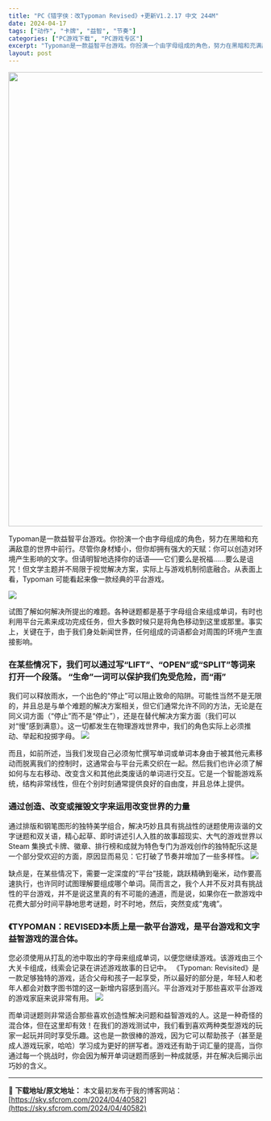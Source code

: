 ```yaml
---
title: "PC《错字侠：改Typoman Revised》+更新V1.2.17 中文 244M"
date: 2024-04-17
tags: ["动作", "卡牌", "益智", "节奏"]
categories: ["PC游戏下载", "PC游戏专区"]
excerpt: "Typoman是一款益智平台游戏。你扮演一个由字母组成的角色，努力在黑暗和充满敌意的世界中前行。尽管你身材矮小，但你却拥有强大的天赋：你可以创造对环境产生影响的文字。但请明智地选择你的话语——它们要么是祝福……要么是诅咒！但文学主题并不局限于视觉解决方案，实际上与游戏机制彻底融合。从表面上看，Typ&hellip;"
layout: post
---
```


<img class="size-full wp-image-40583 aligncenter" src="https://sky.sfcrom.com/wp-content/uploads/2024/04/2024041703583818.webp" alt="" width="600" height="900" />

Typoman是一款益智平台游戏。你扮演一个由字母组成的角色，努力在黑暗和充满敌意的世界中前行。尽管你身材矮小，但你却拥有强大的天赋：你可以创造对环境产生影响的文字。但请明智地选择你的话语——它们要么是祝福……要么是诅咒！但文学主题并不局限于视觉解决方案，实际上与游戏机制彻底融合。从表面上看，Typoman 可能看起来像一款经典的平台游戏。

<img src="https://sky.sfcrom.com/wp-content/uploads/2024/04/20240417120037-5ea9b.jpeg" />

<span>试图了解如何解决所提出的难题。各种谜题都是基于字母组合来组成单词，有时也利用平台元素来成功完成任务，但大多数时候只是将角色移动到这里或那里。事实上，关键在于，由于我们身处新闻世界，任何组成的词语都会对周围的环境产生直接影响。</span>
<h3><span>在某些情况下，我们可以通过写“LIFT”、“OPEN”或“SPLIT”等词来打开一个段落。 “生命”一词可以保护我们免受危险，而“雨”</span></h3>
<span>我们可以释放雨水，一个出色的“停止”可以阻止致命的陷阱。可能性当然不是无限的，并且总是与单个难题的解决方案相关，但它们通常允许不同的方法，无论是在同义词方面（“停止”而不是“停止”），还是在替代解决方案方面（我们可以对“慢”感到满意）。这一切都发生在物理游戏世界中，我们的角色实际上必须推动、举起和投掷字母。</span>

<img src="https://sky.sfcrom.com/wp-content/uploads/2024/04/20240417120042-21482.jpeg" />

<span>而且，如前所述，当我们发现自己必须匆忙撰写单词或单词本身由于被其他元素移动而脱离我们的控制时，这通常会与平台元素交织在一起。然后我们也许必须了解如何与左右移动、改变含义和其他此类废话的单词进行交互。它是一个智能游戏系统，结构非常线性，但在个别时刻通常提供良好的自由度，并且总体上提供。</span>
<h3><span>通过创造、改变或摧毁文字来运用改变世界的力量</span></h3>
<span>通过排版和钢笔图形的独特美学组合，解决巧妙且具有挑战性的谜题使用诙谐的文字谜题和双关语，精心起草、即时讲述引人入胜的故事超现实、大气的游戏世界以 Steam 集换式卡牌、徽章、排行榜和成就为特色专门为游戏创作的独特配乐这是一个部分受欢迎的方面，原因显而易见：它打破了节奏并增加了一些多样性。</span>

<img src="https://sky.sfcrom.com/wp-content/uploads/2024/04/20240417120045-959c9.jpeg" />

<span>缺点是，在某些情况下，需要一定深度的“平台”技能，跳跃精确到毫米，动作要高速执行，也许同时试图理解要组成哪个单词。简而言之，我个人并不反对具有挑战性的平台游戏，并不是说这里真的有不可能的通道，而是说，如果你在一款游戏中花费大部分时间平静地思考谜题，时不时地，然后，突然变成“鬼魂”。</span>
<h3><span>《TYPOMAN：REVISED》本质上是一款平台游戏，是平台游戏和文字益智游戏的混合体。</span></h3>
<span>您必须使用从打乱的池中取出的字母来组成单词，以便您继续游戏。该游戏由三个大关卡组成，线索会记录在讲述游戏故事的日记中。 《Typoman: Revisited》是一款足够独特的游戏，适合父母和孩子一起享受，所以最好的部分是，年轻人和老年人都会对数字图书馆的这一新增内容感到高兴。平台游戏对于那些喜欢平台游戏的游戏家庭来说非常有用。</span>

<img src="https://sky.sfcrom.com/wp-content/uploads/2024/04/20240417120048-1cce7.jpeg" />

而单词谜题则非常适合那些喜欢创造性解决问题和益智游戏的人。这是一种奇怪的混合体，但在这里却有效！在我们的游戏测试中，我们看到喜欢两种类型游戏的玩家一起玩并同时享受乐趣。这也是一款很棒的游戏，因为它可以帮助孩子（甚至是成人游戏玩家，哈哈）学习成为更好的拼写者。游戏还有助于词汇量的提高，当你通过每一个挑战时，你会因为解开单词谜题而感到一种成就感，并在解决后揭示出巧妙的含义。

---
📖 **下载地址/原文地址：** 本文最初发布于我的博客网站：[https://sky.sfcrom.com/2024/04/40582](https://sky.sfcrom.com/2024/04/40582)
